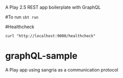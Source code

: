 A Play 2.5 REST app boilerplate with GraphQL

#To run
  ```sbt run```

#Healthcheck

  ```curl "http://localhost:9000/healthcheck" ```

# graphQL-sample
A Play app using sangria as a communication protocol  
